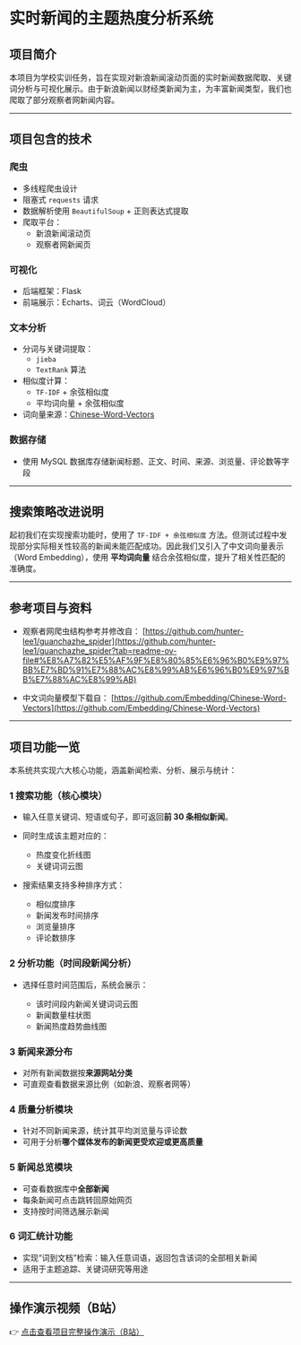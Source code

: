 # 实时新闻的主题热度分析系统

##  项目简介

本项目为学校实训任务，旨在实现对新浪新闻滚动页面的实时新闻数据爬取、关键词分析与可视化展示。由于新浪新闻以财经类新闻为主，为丰富新闻类型，我们也爬取了部分观察者网新闻内容。

---

##  项目包含的技术

###  爬虫
- 多线程爬虫设计
- 阻塞式 `requests` 请求
- 数据解析使用 `BeautifulSoup` + 正则表达式提取
- 爬取平台：
  - 新浪新闻滚动页
  - 观察者网新闻页

###  可视化
- 后端框架：Flask
- 前端展示：Echarts、词云（WordCloud）

###  文本分析
- 分词与关键词提取：
  - `jieba`
  - `TextRank` 算法
- 相似度计算：
  - `TF-IDF` + 余弦相似度
  - 平均词向量 + 余弦相似度
- 词向量来源：[Chinese-Word-Vectors](https://github.com/Embedding/Chinese-Word-Vectors)

###  数据存储
- 使用 MySQL 数据库存储新闻标题、正文、时间、来源、浏览量、评论数等字段

---

##  搜索策略改进说明

起初我们在实现搜索功能时，使用了 `TF-IDF + 余弦相似度` 方法。但测试过程中发现部分实际相关性较高的新闻未能匹配成功。因此我们又引入了中文词向量表示（Word Embedding），使用 **平均词向量** 结合余弦相似度，提升了相关性匹配的准确度。

---

##  参考项目与资料

- 观察者网爬虫结构参考并修改自：
  [https://github.com/hunter-lee1/guanchazhe_spider](https://github.com/hunter-lee1/guanchazhe_spider?tab=readme-ov-file#%E8%A7%82%E5%AF%9F%E8%80%85%E6%96%B0%E9%97%BB%E7%BD%91%E7%88%AC%E8%99%AB%E6%96%B0%E9%97%BB%E7%88%AC%E8%99%AB)

- 中文词向量模型下载自：
  [https://github.com/Embedding/Chinese-Word-Vectors](https://github.com/Embedding/Chinese-Word-Vectors)

---

##  项目功能一览

本系统共实现六大核心功能，涵盖新闻检索、分析、展示与统计：

### 1️ 搜索功能（核心模块）

* 输入任意关键词、短语或句子，即可返回**前 30 条相似新闻**。
* 同时生成该主题对应的：

  * 热度变化折线图 
  * 关键词词云图 
* 搜索结果支持多种排序方式：

  * 相似度排序
  * 新闻发布时间排序
  * 浏览量排序
  * 评论数排序

### 2️ 分析功能（时间段新闻分析）

* 选择任意时间范围后，系统会展示：

  * 该时间段内新闻关键词词云图
  * 新闻数量柱状图
  * 新闻热度趋势曲线图

### 3️ 新闻来源分布

* 对所有新闻数据按**来源网站分类**
* 可直观查看数据来源比例（如新浪、观察者网等）

### 4️ 质量分析模块

* 针对不同新闻来源，统计其平均浏览量与评论数
* 可用于分析**哪个媒体发布的新闻更受欢迎或更高质量**

### 5️ 新闻总览模块

* 可查看数据库中**全部新闻**
* 每条新闻可点击跳转回原始网页
* 支持按时间筛选展示新闻

### 6️ 词汇统计功能

* 实现“词到文档”检索：输入任意词语，返回包含该词的全部相关新闻
* 适用于主题追踪、关键词研究等用途

---

##  操作演示视频（B站）

👉 [点击查看项目完整操作演示（B站）](https://www.bilibili.com/video/BV1hygkzUEqW/)




